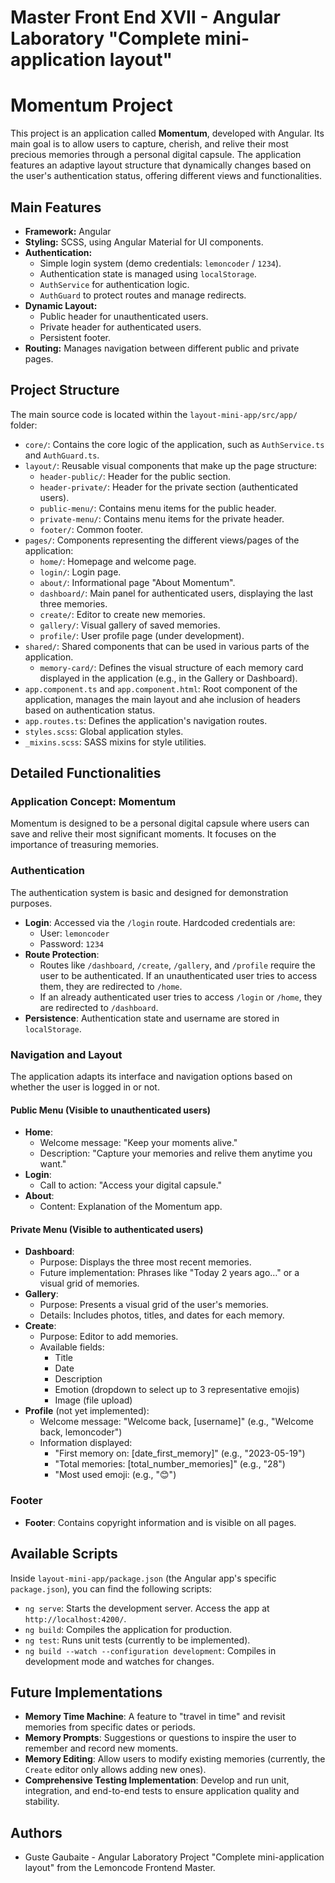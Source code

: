 # Master Front End XVII - Angular Laboratory "Complete mini-application layout"

# Momentum Project

This project is an application called **Momentum**, developed with Angular. Its main goal is to allow users to capture, cherish, and relive their most precious memories through a personal digital capsule. The application features an adaptive layout structure that dynamically changes based on the user's authentication status, offering different views and functionalities.

## Main Features

- **Framework:** Angular
- **Styling:** SCSS, using Angular Material for UI components.
- **Authentication:**
  - Simple login system (demo credentials: `lemoncoder` / `1234`).
  - Authentication state is managed using `localStorage`.
  - `AuthService` for authentication logic.
  - `AuthGuard` to protect routes and manage redirects.
- **Dynamic Layout:**
  - Public header for unauthenticated users.
  - Private header for authenticated users.
  - Persistent footer.
- **Routing:** Manages navigation between different public and private pages.

## Project Structure

The main source code is located within the `layout-mini-app/src/app/` folder:

- `core/`: Contains the core logic of the application, such as `AuthService.ts` and `AuthGuard.ts`.
- `layout/`: Reusable visual components that make up the page structure:
  - `header-public/`: Header for the public section.
  - `header-private/`: Header for the private section (authenticated users).
  - `public-menu/`: Contains menu items for the public header.
  - `private-menu/`: Contains menu items for the private header.
  - `footer/`: Common footer.
- `pages/`: Components representing the different views/pages of the application:
  - `home/`: Homepage and welcome page.
  - `login/`: Login page.
  - `about/`: Informational page "About Momentum".
  - `dashboard/`: Main panel for authenticated users, displaying the last three memories.
  - `create/`: Editor to create new memories.
  - `gallery/`: Visual gallery of saved memories.
  - `profile/`: User profile page (under development).
- `shared/`: Shared components that can be used in various parts of the application.
  - `memory-card/`: Defines the visual structure of each memory card displayed in the application (e.g., in the Gallery or Dashboard).
- `app.component.ts` and `app.component.html`: Root component of the application, manages the main layout and ahe inclusion of headers based on authentication status.
- `app.routes.ts`: Defines the application's navigation routes.
- `styles.scss`: Global application styles.
- `_mixins.scss`: SASS mixins for style utilities.

## Detailed Functionalities

### Application Concept: Momentum

Momentum is designed to be a personal digital capsule where users can save and relive their most significant moments. It focuses on the importance of treasuring memories.

### Authentication

The authentication system is basic and designed for demonstration purposes.

- **Login**: Accessed via the `/login` route. Hardcoded credentials are:
  - User: `lemoncoder`
  - Password: `1234`
- **Route Protection**:
  - Routes like `/dashboard`, `/create`, `/gallery`, and `/profile` require the user to be authenticated. If an unauthenticated user tries to access them, they are redirected to `/home`.
  - If an already authenticated user tries to access `/login` or `/home`, they are redirected to `/dashboard`.
- **Persistence**: Authentication state and username are stored in `localStorage`.

### Navigation and Layout

The application adapts its interface and navigation options based on whether the user is logged in or not.

#### Public Menu (Visible to unauthenticated users)

- **Home**:
  - Welcome message: "Keep your moments alive."
  - Description: "Capture your memories and relive them anytime you want."
- **Login**:
  - Call to action: "Access your digital capsule."
- **About**:
  - Content: Explanation of the Momentum app.

#### Private Menu (Visible to authenticated users)

- **Dashboard**:
  - Purpose: Displays the three most recent memories.
  - Future implementation: Phrases like "Today 2 years ago…" or a visual grid of memories.
- **Gallery**:
  - Purpose: Presents a visual grid of the user's memories.
  - Details: Includes photos, titles, and dates for each memory.
- **Create**:
  - Purpose: Editor to add memories.
  - Available fields:
    - Title
    - Date
    - Description
    - Emotion (dropdown to select up to 3 representative emojis)
    - Image (file upload)
- **Profile** (not yet implemented):
  - Welcome message: "Welcome back, [username]" (e.g., "Welcome back, lemoncoder")
  - Information displayed:
    - "First memory on: [date_first_memory]" (e.g., "2023-05-19")
    - "Total memories: [total_number_memories]" (e.g., "28")
    - "Most used emoji: (e.g., "😊")

### Footer

- **Footer**: Contains copyright information and is visible on all pages.

## Available Scripts

Inside `layout-mini-app/package.json` (the Angular app's specific `package.json`), you can find the following scripts:

- `ng serve`: Starts the development server. Access the app at `http://localhost:4200/`.
- `ng build`: Compiles the application for production.
- `ng test`: Runs unit tests (currently to be implemented).
- `ng build --watch --configuration development`: Compiles in development mode and watches for changes.

## Future Implementations

- **Memory Time Machine**: A feature to "travel in time" and revisit memories from specific dates or periods.
- **Memory Prompts**: Suggestions or questions to inspire the user to remember and record new moments.
- **Memory Editing**: Allow users to modify existing memories (currently, the `Create` editor only allows adding new ones).
- **Comprehensive Testing Implementation**: Develop and run unit, integration, and end-to-end tests to ensure application quality and stability.

## Authors

- Guste Gaubaite - Angular Laboratory Project "Complete mini-application layout" from the Lemoncode Frontend Master.
